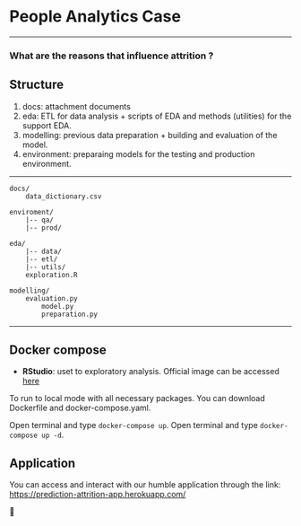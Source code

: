 # People Analytics Case
<hr>

### What are the reasons that  influence  attrition ?

## Structure

1. docs: attachment documents
2. eda: ETL for data analysis + scripts of EDA and methods (utilities) for the support EDA.
3. modelling: previous data preparation + building and evaluation of the model.
4. environment: preparaing models for the testing and production environment.

<hr>

```
docs/
	data_dictionary.csv
	
enviroment/
	|-- qa/
	|-- prod/

eda/
	|-- data/
	|-- etl/
	|-- utils/
	exploration.R

modelling/
	evaluation.py
    	model.py
    	preparation.py

```

<hr>

## Docker compose

 - **RStudio**: uset to exploratory analysis. Official image can be accessed [here](https://hub.docker.com/r/rocker/rstudio/dockerfile)

 To run to local mode with all necessary packages. You can download Dockerfile and docker-compose.yaml. 

 Open terminal and type `docker-compose up`. Open terminal and type `docker-compose up -d`.

## Application

You can access and interact with our humble application through the link: https://prediction-attrition-app.herokuapp.com/

:rocket:
